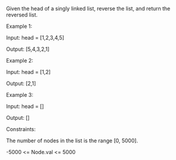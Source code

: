 Given the head of a singly linked list, reverse the list, and return the reversed list.

 

Example 1:


Input: head = [1,2,3,4,5]

Output: [5,4,3,2,1]


Example 2:

Input: head = [1,2]

Output: [2,1]


Example 3:

Input: head = []

Output: []
 

Constraints:

The number of nodes in the list is the range [0, 5000].

-5000 <= Node.val <= 5000
